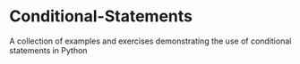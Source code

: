 # Conditional-Statements
A collection of examples and exercises demonstrating the use of conditional statements in Python
